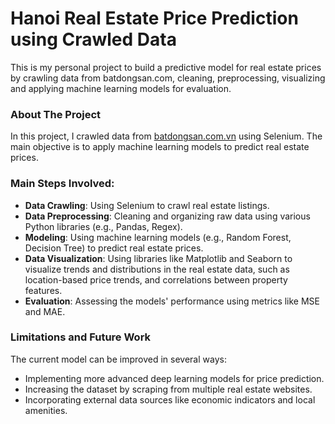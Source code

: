 
# Hanoi Real Estate Price Prediction using Crawled Data

This is my personal project to build a predictive model for real estate prices by crawling data from batdongsan.com,  cleaning, preprocessing, visualizing and applying machine learning models for evaluation.

### About The Project

In this project, I crawled data from [batdongsan.com.vn](https://batdongsan.com.vn) using Selenium. The main objective is to apply machine learning models to predict real estate prices.

### Main Steps Involved:

- **Data Crawling**: Using Selenium to crawl real estate listings.
- **Data Preprocessing**: Cleaning and organizing raw data using various Python libraries (e.g., Pandas, Regex).
- **Modeling**: Using machine learning models (e.g., Random Forest, Decision Tree) to predict real estate prices.
- **Data Visualization**: Using libraries like Matplotlib and Seaborn to visualize trends and distributions in the real estate data, such as location-based price trends, and correlations between property features.
- **Evaluation**: Assessing the models' performance using metrics like MSE and MAE.


### Limitations and Future Work

The current model can be improved in several ways:

- Implementing more advanced deep learning models for price prediction.
- Increasing the dataset by scraping from multiple real estate websites.
- Incorporating external data sources like economic indicators and local amenities.
